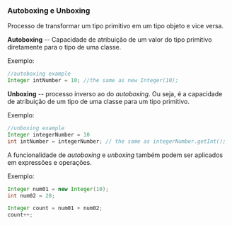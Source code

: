 ### Autoboxing e Unboxing
Processo de transformar um tipo primitivo em um tipo objeto e vice versa.

**Autoboxing** -- Capacidade de atribuição de um valor do tipo primitivo diretamente para o tipo de uma classe.

Exemplo:

```java
//autoboxing example
Integer intNumber = 10; //the same as new Integer(10);
```

**Unboxing** -- processo inverso ao do _autoboxing_. Ou seja, é a capacidade de atribuição de um tipo de uma classe para um tipo primitivo.

Exemplo:

```java
//unboxing example
Integer integerNumber = 10
int intNumber = integerNumber; // the same as integerNumber.getInt();
```

A funcionalidade de _autoboxing_ e _unboxing_ também podem ser aplicados em expressões e operações.

Exemplo:

```java
Integer num01 = new Integer(10);
int num02 = 20;

Integer count = num01 + num02;
count++;
```